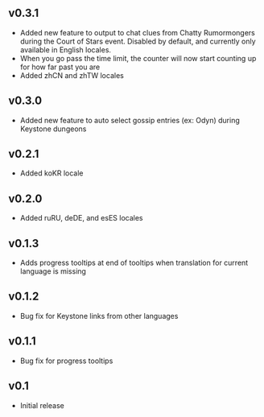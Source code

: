 ## v0.3.1

* Added new feature to output to chat clues from Chatty Rumormongers during the Court of Stars event. Disabled by default, and currently only available in English locales.
* When you go pass the time limit, the counter will now start counting up for how far past you are
* Added zhCN and zhTW locales

## v0.3.0

* Added new feature to auto select gossip entries (ex: Odyn) during Keystone dungeons

## v0.2.1

* Added koKR locale

## v0.2.0

* Added ruRU, deDE, and esES locales

## v0.1.3

* Adds progress tooltips at end of tooltips when translation for current language is missing

## v0.1.2

* Bug fix for Keystone links from other languages

## v0.1.1

* Bug fix for progress tooltips

## v0.1

* Initial release
